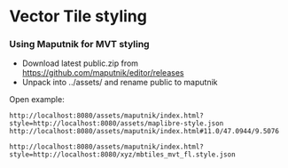# Vector Tile styling

### Using Maputnik for MVT styling

* Download latest public.zip from https://github.com/maputnik/editor/releases
* Unpack into ../assets/ and rename public to maputnik

Open example:

    http://localhost:8080/assets/maputnik/index.html?style=http://localhost:8080/assets/maplibre-style.json
    http://localhost:8080/assets/maputnik/index.html#11.0/47.0944/9.5076

    http://localhost:8080/assets/maputnik/index.html?style=http://localhost:8080/xyz/mbtiles_mvt_fl.style.json
